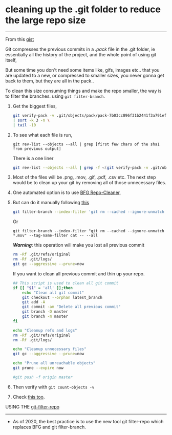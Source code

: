 # cleaning up the .git folder to reduce the large repo size

---

From this [gist](https://github.com/18F/C2/issues/439)

Git compresses the previous commits in a *.pack* file in the .git folder, ie essentially all the history of the project, and the whole point of using git itself,

But some time you don't need some items like, gifs, images etc.. that you are updated to a new, or compressed to smaller sizes, you never gonna get back to them, but they are all in the pack..

To clean this size consuming things and make the repo smaller, the way is to filter the branches.
using `git filter-branch`.

1. Get the biggest files,

   ```bash
   git verify-pack -v .git/objects/pack/pack-7b03cc896f31b2441f3a791ef760bd28495697e6.idx \
   | sort -k 3 -n \
   | tail -10
   ```

2. To see what each file is run,

   `git rev-list --objects --all | grep [first few chars of the sha1 from previous output]`

   There is a one liner

      ```bash
      git rev-list --objects --all | grep -f <(git verify-pack -v .git/objects/pack/*.idx| sort -k 3 -n | cut -f 1 -d " " | tail -10)
      ```

3. Most of the files will be .png, .mov, .gif, .pdf, .csv etc. The next step would be to clean up your git by removing all of those unnecessary files.
4. One automated option is to use [BFG Repo-Cleaner](https://rtyley.github.io/bfg-repo-cleaner/),
5. But can do it manually following [this](http://git-scm.com/book/en/v2/Git-Internals-Maintenance-and-Data-Recovery)

   ```bash
   git filter-branch --index-filter 'git rm --cached --ignore-unmatch *.mov' -- --all
   ```

    Or

    `git filter-branch --index-filter "git rm --cached --ignore-unmatch *.mov" --tag-name-filter cat -- --all`

   ***Warning***: this operation will make you lost all previous commit

    ```bash
    rm -Rf .git/refs/original
    rm -Rf .git/logs/
    git gc --aggressive --prune=now
    ```

    If you want to clean all previous commit and thin up your repo.

    ```bash
    ## This script is used to clean all git commit
    if [[ "$1" = 'all' ]];then
        echo "Clean all git commit"
        git checkout --orphan latest_branch
        git add -A
        git commit -am "Delete all previous commit"
        git branch -D master
        git branch -m master
    fi

    echo "Cleanup refs and logs"
    rm -Rf .git/refs/original
    rm -Rf .git/logs/

    echo "Cleanup unnecessary files"
    git gc --aggressive --prune=now

    echo "Prune all unreachable objects"
    git prune --expire now

    #git push -f origin master
    ```


6. Then verify with `git count-objects -v`
7. Check [this too](https://github.com/ahuigo/a/blob/master/tool/gitclean.sh).

USING THE [git-filter-repo](https://github.com/newren/git-filter-repo)

---

* As of 2020, the best practice is to use the new tool git filter-repo which replaces BFG and git filter-branch.